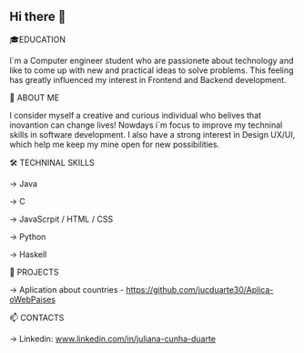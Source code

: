 ## Hi there 👋
🎓EDUCATION 

I´m a Computer engineer student who are passionete about technology and like to come up with new and practical ideas to solve problems. This feeling has greatly influenced my interest in Frontend and Backend development. 

🌟 ABOUT ME 

I consider myself a creative and curious individual who belives that inovantion can change lives! Nowdays i´m focus to improve my techninal skills in software development. I also have a strong interest in Design UX/UI, which help me keep my mine open for new possibilities. 

🛠️ TECHNINAL SKILLS

-> Java 

-> C

-> JavaScrpit / HTML / CSS

-> Python

-> Haskell 

🚀  PROJECTS 

-> Aplication about countries - https://github.com/jucduarte30/Aplica-oWebPaises

📫 CONTACTS 

-> Linkedin: www.linkedin.com/in/juliana-cunha-duarte
<!--
**jucduarte30/jucduarte30** is a ✨ _special_ ✨ repository because its `README.md` (this file) appears on your GitHub profile.

Here are some ideas to get you started:

- 🔭 I’m currently working on ...
- 🌱 I’m currently learning ...
- 👯 I’m looking to collaborate on ...
- 🤔 I’m looking for help with ...
- 💬 Ask me about ...
- 📫 How to reach me: ...
- 😄 Pronouns: ...
- ⚡ Fun fact: ...
-->
